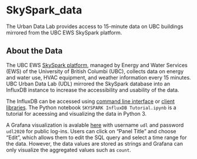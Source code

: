 # SkySpark_data
The Urban Data Lab provides access to 15-minute data on UBC buildings mirrored from the UBC EWS SkySpark platform.

## About the Data
The UBC EWS [SkySpark platform](http://energy.ubc.ca/energy-and-water-data/skyspark/), managed by Energy and Water Services (EWS) of the University of British Columbi (UBC), collects data on energy and water use, HVAC equipment, and  weather information every 15 minutes. UBC Urban Data Lab (UDL) mirrored the SkySpark database into an InfluxDB instance to increase the accessibility and usability of the data.

The InfluxDB can be accessed using [command line interface](https://docs.influxdata.com/influxdb/v1.7/tools/shell/) or [client libraries](https://docs.influxdata.com/influxdb/v1.7/tools/api_client_libraries/). The Python notebook `SKYSPARK InfluxDB Tutorial.ipynb` is a tutorial for aceessing and visualizing the data in Python 3.

A Grafana visualization is avalable [here](https://udl.grafana.net/d/bMRdlVaWz/skyspark?orgId=1&from=1576273851405&to=1576878651405&panelId=2&fullscreen) with username `udl` and password `udl2020` for public log-ins. Users can click on “Panel Title” and choose “Edit”, which allows them to edit the SQL query and select a time range for the data. However, the data values are stored as strings and Grafana can only visualize the aggregated values such as `count`.
